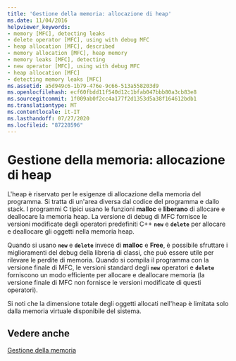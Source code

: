 ```yaml
---
title: 'Gestione della memoria: allocazione di heap'
ms.date: 11/04/2016
helpviewer_keywords:
- memory [MFC], detecting leaks
- delete operator [MFC], using with debug MFC
- heap allocation [MFC], described
- memory allocation [MFC], heap memory
- memory leaks [MFC], detecting
- new operator [MFC], using with debug MFC
- heap allocation [MFC]
- detecting memory leaks [MFC]
ms.assetid: a5d949c6-1b79-476e-9c66-513a558203d9
ms.openlocfilehash: ecf60fbdd11f540d12c1bfab047bbb80a3cb83e8
ms.sourcegitcommit: 1f009ab0f2cc4a177f2d1353d5a38f164612bdb1
ms.translationtype: MT
ms.contentlocale: it-IT
ms.lasthandoff: 07/27/2020
ms.locfileid: "87228596"
---
```

# <a name="memory-management-heap-allocation"></a>Gestione della memoria: allocazione di heap

L'heap è riservato per le esigenze di allocazione della memoria del programma. Si tratta di un'area diversa dal codice del programma e dallo stack. I programmi C tipici usano le funzioni **malloc** e **liberano** di allocare e deallocare la memoria heap. La versione di debug di MFC fornisce le versioni modificate degli operatori predefiniti C++ **`new`** e **`delete`** per allocare e deallocare gli oggetti nella memoria heap.

Quando si usano **`new`** e **`delete`** invece di **malloc** e **Free**, è possibile sfruttare i miglioramenti del debug della libreria di classi, che può essere utile per rilevare le perdite di memoria. Quando si compila il programma con la versione finale di MFC, le versioni standard degli **`new`** operatori e **`delete`** forniscono un modo efficiente per allocare e deallocare memoria (la versione finale di MFC non fornisce le versioni modificate di questi operatori).

Si noti che la dimensione totale degli oggetti allocati nell'heap è limitata solo dalla memoria virtuale disponibile del sistema.

## <a name="see-also"></a>Vedere anche

[Gestione della memoria](memory-management.md)
